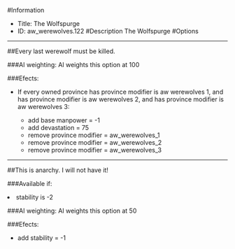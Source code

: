 #Information
 - Title: The Wolfspurge
 - ID: aw_werewolves.122
#Description
The Wolfspurge
#Options

___
##Every last werewolf must be killed.

###AI weighting:
AI weights this option at 100


###Efects:<ul><li>If every owned province has province modifier is aw werewolves 1, and has province modifier is aw werewolves 2, and has province modifier is aw werewolves 3:</li><ul><li>add base manpower = -1</li><li>add devastation = 75</li><li>remove province modifier = aw_werewolves_1</li><li>remove province modifier = aw_werewolves_2</li><li>remove province modifier = aw_werewolves_3</li></ul></ul>

___
##This is anarchy. I will not have it!

###Available if:
<li>stability is -2</li>

###AI weighting:
AI weights this option at 50


###Efects:<ul><li>add stability = -1</li></ul>

